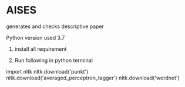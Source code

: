 # AISES
generates and checks descriptive paper

Python version used 3.7

1) install all requirement

2) Run following in python terminal

import nltk
nltk.download('punkt')
nltk.download('averaged_perceptron_tagger')
nltk.download('wordnet')

